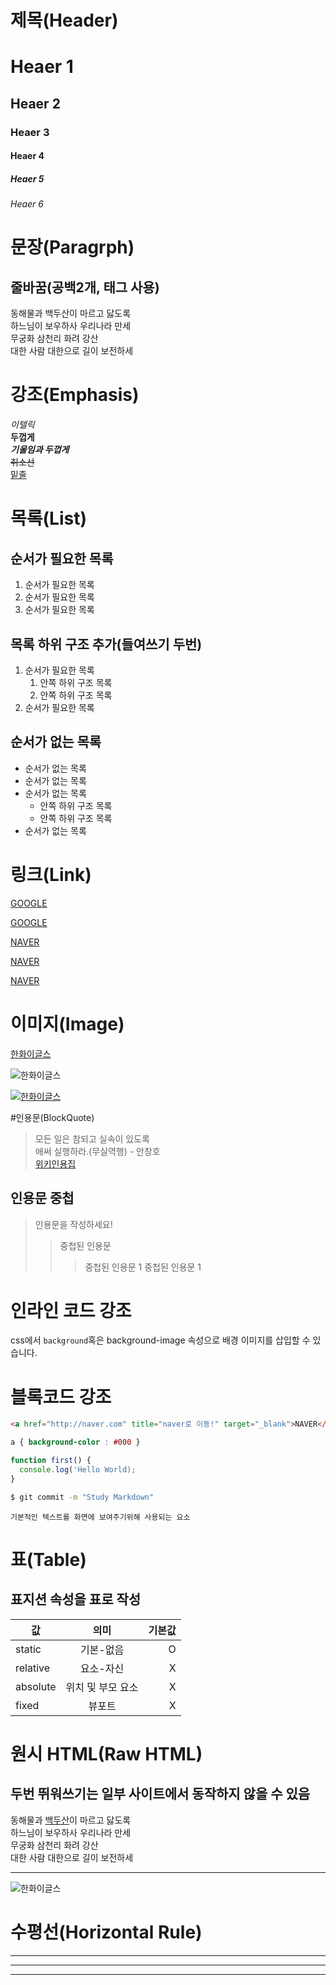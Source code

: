 # 제목(Header)
# Heaer 1
## Heaer 2
### Heaer 3
#### Heaer 4
##### Heaer 5
###### Heaer 6

# 문장(Paragrph)
## 줄바꿈(공백2개, 태그 사용)
동해물과 백두산이 마르고 닳도록  
하느님이 보우하사 우리나라 만세<br />
무궁화 삼천리 화려 강산<br />
대한 사람 대한으로 길이 보전하세

# 강조(Emphasis)
_이텔릭_<br />
**두껍게**  
**_기울임과 두껍게_**  
~~취소선~~  
<u>밑줄</u>

# 목록(List)
## 순서가 필요한 목록
1. 순서가 필요한 목록
1. 순서가 필요한 목록
1. 순서가 필요한 목록
## 목록 하위 구조 추가(들여쓰기 두번)
1. 순서가 필요한 목록
    1. 안쪽 하위 구조 목록
    1. 안쪽 하위 구조 목록
1. 순서가 필요한 목록

## 순서가 없는 목록
- 순서가 없는 목록
- 순서가 없는 목록
- 순서가 없는 목록
    - 안쪽 하위 구조 목록
    - 안쪽 하위 구조 목록
- 순서가 없는 목록

# 링크(Link)
<a href="http://google.com">GOOGLE</a>

[GOOGLE](http://google.com)

<a href="http://naver.com" title="naver로 이동!">NAVER</a>

[NAVER](ttp://naver.com "naver로 이동!")

<a href="http://naver.com" title="naver로 이동!" target="_blank">NAVER</a>

# 이미지(Image)
[한화이글스](https://encrypted-tbn0.gstatic.com/images?q=tbn:ANd9GcRA3OB9GGPNCf5QURENHOZGSx9xPvHyHpikF1mx1b6Ls9m6xymfh38-sw4aNIFp34CiP_k&usqp=CAU)  

![한화이글스](https://encrypted-tbn0.gstatic.com/images?q=tbn:ANd9GcRA3OB9GGPNCf5QURENHOZGSx9xPvHyHpikF1mx1b6Ls9m6xymfh38-sw4aNIFp34CiP_k&usqp=CAU)

[![한화이글스](https://encrypted-tbn0.gstatic.com/images?q=tbn:ANd9GcRA3OB9GGPNCf5QURENHOZGSx9xPvHyHpikF1mx1b6Ls9m6xymfh38-sw4aNIFp34CiP_k&usqp=CAU)](https://www.hanwhaeagles.co.kr/index.do)

#인용문(BlockQuote)
> 모든 일은 참되고 실속이 있도록 <br />애써 실행하라.(무실역행) - 안창호  
> [위키인용집](https://ko.wikiquote.org/wiki/%EB%AA%85%EC%96%B8)

## 인용문 중첩
> 인용문을 작성하세요!
>> 중첩된 인용문
>>> 중첩된 인용문 1
>>> 중첩된 인용문 1

# 인라인 코드 강조
css에서 `background`혹은 background-image 속성으로 배경 이미지를 삽입할 수 있습니다.

# 블록코드 강조
```html
<a href="http://naver.com" title="naver로 이동!" target="_blank">NAVER</a>
```
```css
a { background-color : #000 }
```
```javascript
function first() {
  console.log('Hello World);
}
```
```bash
$ git commit -m "Study Markdown"
```
```plaintext
기본적인 텍스트를 화면에 보여주기위해 사용되는 요소
```

# 표(Table)
## 표지션 속성을 표로 작성
값 | 의미 | 기본값
--|:--:|--:
static | 기본-없음 | O
relative | 요소-자신 | X
absolute | 위치 및 부모 요소 | X
fixed | 뷰포트 | X

# 원시 HTML(Raw HTML)
## 두번 뛰워쓰기는 일부 사이트에서 동작하지 않을 수 있음

동해물과 <span style="text-decoration:underline">백두산</span>이 마르고 닳도록  
하느님이 보우하사 우리나라 만세<br />
무궁화 삼천리 화려 강산<br />
대한 사람 대한으로 길이 보전하세

___

<img src="https://encrypted-tbn0.gstatic.com/images?q=tbn:ANd9GcRA3OB9GGPNCf5QURENHOZGSx9xPvHyHpikF1mx1b6Ls9m6xymfh38-sw4aNIFp34CiP_k&usqp=CAU)" alt="한화이글스">

# 수평선(Horizontal Rule)
---
___
***
